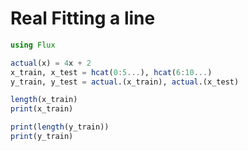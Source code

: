 # Real Fitting a line

```julia (editor=true, logging=false, output=true)
using Flux
```
```julia (editor=true, logging=false, output=true)
actual(x) = 4x + 2
x_train, x_test = hcat(0:5...), hcat(6:10...)
y_train, y_test = actual.(x_train), actual.(x_test)
```
```julia (editor=true, logging=false, output=true)
length(x_train)
print(x_train)

print(length(y_train))
print(y_train)
```
